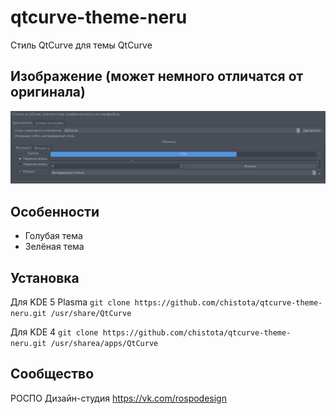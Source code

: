 qtcurve-theme-neru
===============

Стиль QtCurve для темы QtCurve

## Изображение (может немного отличатся от оригинала)

![Screenshot](screenshot.png)

## Особенности

* Голубая тема
* Зелёная тема

## Установка


Для KDE 5 Plasma `git clone https://github.com/chistota/qtcurve-theme-neru.git /usr/share/QtCurve`

Для KDE 4 `git clone https://github.com/chistota/qtcurve-theme-neru.git /usr/sharea/apps/QtCurve`

## Сообщество
РОСПО Дизайн-студия
https://vk.com/rospodesign
